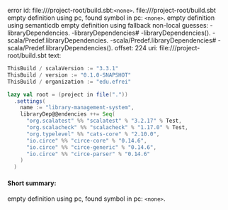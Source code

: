 error id: file://<WORKSPACE>/project-root/build.sbt:`<none>`.
file://<WORKSPACE>/project-root/build.sbt
empty definition using pc, found symbol in pc: `<none>`.
empty definition using semanticdb
empty definition using fallback
non-local guesses:
	 -libraryDependencies.
	 -libraryDependencies#
	 -libraryDependencies().
	 -scala/Predef.libraryDependencies.
	 -scala/Predef.libraryDependencies#
	 -scala/Predef.libraryDependencies().
offset: 224
uri: file://<WORKSPACE>/project-root/build.sbt
text:
```scala
ThisBuild / scalaVersion := "3.3.1"
ThisBuild / version := "0.1.0-SNAPSHOT"
ThisBuild / organization := "edu.efrei"

lazy val root = (project in file("."))
  .settings(
    name := "library-management-system",
    libraryDep@@endencies ++= Seq(
      "org.scalatest" %% "scalatest" % "3.2.17" % Test,
      "org.scalacheck" %% "scalacheck" % "1.17.0" % Test,
      "org.typelevel" %% "cats-core" % "2.10.0",
      "io.circe" %% "circe-core" % "0.14.6",
      "io.circe" %% "circe-generic" % "0.14.6",
      "io.circe" %% "circe-parser" % "0.14.6"
    )
  )

```


#### Short summary: 

empty definition using pc, found symbol in pc: `<none>`.